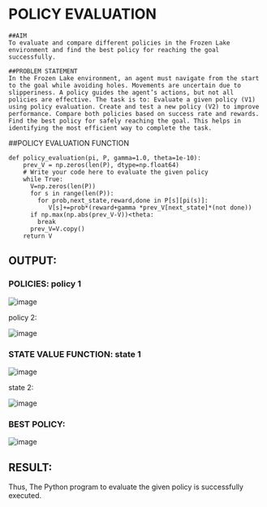 # POLICY EVALUATION
```
##AIM
To evaluate and compare different policies in the Frozen Lake environment and find the best policy for reaching the goal successfully.
```
```
##PROBLEM STATEMENT
In the Frozen Lake environment, an agent must navigate from the start to the goal while avoiding holes. Movements are uncertain due to slipperiness. A policy guides the agent’s actions, but not all policies are effective. The task is to: Evaluate a given policy (V1) using policy evaluation. Create and test a new policy (V2) to improve performance. Compare both policies based on success rate and rewards. Find the best policy for safely reaching the goal. This helps in identifying the most efficient way to complete the task.
```
##POLICY EVALUATION FUNCTION
```
def policy_evaluation(pi, P, gamma=1.0, theta=1e-10):
    prev_V = np.zeros(len(P), dtype=np.float64)
    # Write your code here to evaluate the given policy
    while True:
      V=np.zeros(len(P))
      for s in range(len(P)):
        for prob,next_state,reward,done in P[s][pi(s)]:
           V[s]+=prob*(reward+gamma *prev_V[next_state]*(not done))
      if np.max(np.abs(prev_V-V))<theta:
        break
      prev_V=V.copy()
    return V
```
## OUTPUT:
### POLICIES: policy 1

![image](https://github.com/user-attachments/assets/84c2d360-f05b-45f0-a8be-462c4cd6e236)


policy 2:

![image](https://github.com/user-attachments/assets/02a30d60-b69c-40d6-af45-e79d324a5f63)


### STATE VALUE FUNCTION: state 1

![image](https://github.com/user-attachments/assets/b44c6e3c-35c1-40bb-99c1-11bbf5f666fa)


state 2:

![image](https://github.com/user-attachments/assets/57600b75-9a74-4776-a619-991efe505280)


### BEST POLICY:

![image](https://github.com/user-attachments/assets/0a726180-19bc-4da8-b995-04aec8a88c21)



## RESULT:

Thus, The Python program to evaluate the given policy is successfully executed.
